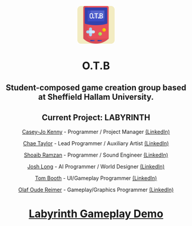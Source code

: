 
<p align="center"><img src="https://raw.githubusercontent.com/O-T-B/.github/main/profile/logo.svg" width="20%"></p>

<h1 align="center">O.T.B</h1>
<h2 align="center">Student-composed game creation group based at Sheffield Hallam University.</h2>
<h2 align="center">Current Project: LABYRINTH</h2>

<p align="center"><a href="https://github.com/CaseyJoK" target="_blank">Casey-Jo Kenny</a> - Programmer / Project Manager <a href="https://www.linkedin.com/in/caseyjokenny" target="_blank">(LinkedIn)</a></p>
<p align="center"><a href="https://github.com/SuperslowJelly" target="_blank">Chae Taylor</a> - Lead Programmer / Auxiliary Artist <a href="https://www.linkedin.com/in/chae-taylor-001/" target="_blank">(LinkedIn)</a></p>
<p align="center"><a href="https://github.com/shoaibramzan" target="_blank">Shoaib Ramzan</a> - Programmer / Sound Engineer <a href="https://www.linkedin.com/in/shoaib-ramzan-0904a3195/" target="_blank">(LinkedIn)</a></p>
<p align="center"><a href="https://github.com/Hoopie801" target="_blank">Josh Long</a> - AI Programmer / World Designer <a href="https://www.linkedin.com/in/joshua-long-58412518a" target="_blank">(LinkedIn)</a></p>
<p align="center"><a href="https://github.com/TomBoothy" target="_blank">Tom Booth</a> - UI/Gameplay Programmer <a href="" target="_blank">(LinkedIn)</a></p>
<p align="center"><a href="https://github.com/Olaf1011" target="_blank">Olaf Oude Reimer</a> - Gameplay/Graphics Programmer <a href="https://www.linkedin.com/in/olaf-oude-reimer/" target="_blank">(LinkedIn)</a></p>

<h1 align="center"><a href="https://youtu.be/67PO-1RfvE0">Labyrinth Gameplay Demo</a></h1>
